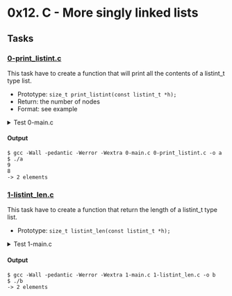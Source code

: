 # 0x12. C - More singly linked lists

## Tasks


### [0-print_listint.c](./0-print_listint.c)

This task have to create a function that will print all the contents of a listint_t
type list.

* Prototype: `size_t print_listint(const listint_t *h);`
* Return: the number of nodes
* Format: see example

<details>
<summary>Test 0-main.c</summary>

```C
#include <stdlib.h>
#include <string.h>
#include <stdio.h>
#include "lists.h"

/**
 * main - check the code for Holberton School students.
 *
 * Return: Always 0.
 */
int main(void)
{
    listint_t *head;
    listint_t *new;
    listint_t hello = {8, NULL};
    size_t n;

    head = &hello;
    new = malloc(sizeof(listint_t));
    if (new == NULL)
    {
        printf("Error\n");
        return (1);
    }
    new->n = 9;
    new->next = head;
    head = new;
    n = print_listint(head);
    printf("-> %lu elements\n", n);
    free(new);
    return (0);
}
```

</details>

#### Output
```
$ gcc -Wall -pedantic -Werror -Wextra 0-main.c 0-print_listint.c -o a
$ ./a 
9
8
-> 2 elements
```

### [1-listint_len.c](./1-listint_len.c)

This task have to create a function that return the length of a listint_t
type list.

* Prototype: `size_t listint_len(const listint_t *h);`

<details>
<summary>Test 1-main.c</summary>

```C
#include <stdlib.h>
#include <string.h>
#include <stdio.h>
#include "lists.h"

/**
 * main - check the code for Holberton School students.
 *
 * Return: Always 0.
 */
int main(void)
{
    listint_t *head;
    listint_t *new;
    listint_t hello = {8, NULL};
    size_t n;

    head = &hello;
    new = malloc(sizeof(listint_t));
    if (new == NULL)
    {
        printf("Error\n");
        return (1);
    }
    new->n = 9;
    new->next = head;
    head = new;
    n = listint_len(head);
    printf("-> %lu elements\n", n);
    free(new);
    return (0);
}
```

</details>

#### Output
```
$ gcc -Wall -pedantic -Werror -Wextra 1-main.c 1-listint_len.c -o b
$ ./b
-> 2 elements
```
